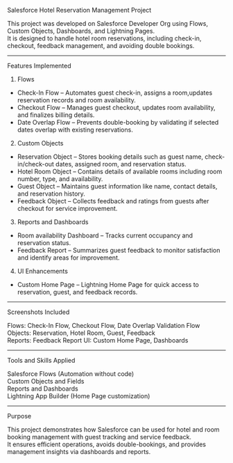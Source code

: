 Salesforce Hotel Reservation Management Project

This project was developed on Salesforce Developer Org using Flows, Custom Objects, Dashboards, and Lightning Pages.  
It is designed to handle hotel room reservations, including check-in, checkout, feedback management, and avoiding double bookings.

------------------------------------------------

Features Implemented

1. Flows
- Check-In Flow – Automates guest check-in, assigns a room,updates reservation records and room availability.  
- Checkout Flow – Manages guest checkout, updates room availability, and finalizes billing details.  
- Date Overlap Flow – Prevents double-booking by validating if selected dates overlap with existing reservations.  

2. Custom Objects
- Reservation Object – Stores booking details such as guest name, check-in/check-out dates, assigned room, and reservation status.  
- Hotel Room Object – Contains details of available rooms including room number, type, and availability.  
- Guest Object – Maintains guest information like name, contact details, and reservation history.  
- Feedback Object – Collects feedback and ratings from guests after checkout for service improvement.  

3. Reports and Dashboards
- Room availability Dashboard – Tracks current occupancy and reservation status.  
- Feedback Report – Summarizes guest feedback to monitor satisfaction and identify areas for improvement.  

4. UI Enhancements
- Custom Home Page – Lightning Home Page for quick access to reservation, guest, and feedback records.  

------------------------------------------------

Screenshots Included

Flows: Check-In Flow, Checkout Flow, Date Overlap Validation Flow  
Objects: Reservation, Hotel Room, Guest, Feedback  
Reports: Feedback Report 
UI: Custom Home Page, Dashboards  

------------------------------------------------

Tools and Skills Applied

Salesforce Flows (Automation without code)  
Custom Objects and Fields  
Reports and Dashboards  
Lightning App Builder (Home Page customization)  

------------------------------------------------

Purpose

This project demonstrates how Salesforce can be used for hotel and room booking management with guest tracking and service feedback.  
It ensures efficient operations, avoids double-bookings, and provides management insights via dashboards and reports.



